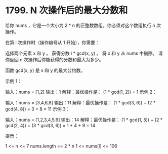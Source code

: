 # 1799. N 次操作后的最大分数和

给你 nums ，它是一个大小为 2 * n 的正整数数组。你必须对这个数组执行 n 次操作。

在第 i 次操作时（操作编号从 1 开始），你需要：

选择两个元素 x 和 y 。
获得分数 i * gcd(x, y) 。
将 x 和 y 从 nums 中删除。
请你返回 n 次操作后你能获得的分数和最大为多少。

函数 gcd(x, y) 是 x 和 y 的最大公约数。

 

示例 1：

输入：nums = [1,2]
输出：1
解释：最优操作是：
(1 * gcd(1, 2)) = 1
示例 2：

输入：nums = [3,4,6,8]
输出：11
解释：最优操作是：
(1 * gcd(3, 6)) + (2 * gcd(4, 8)) = 3 + 8 = 11
示例 3：

输入：nums = [1,2,3,4,5,6]
输出：14
解释：最优操作是：
(1 * gcd(1, 5)) + (2 * gcd(2, 4)) + (3 * gcd(3, 6)) = 1 + 4 + 9 = 14
 

提示：

1 <= n <= 7
nums.length == 2 * n
1 <= nums[i] <= 106